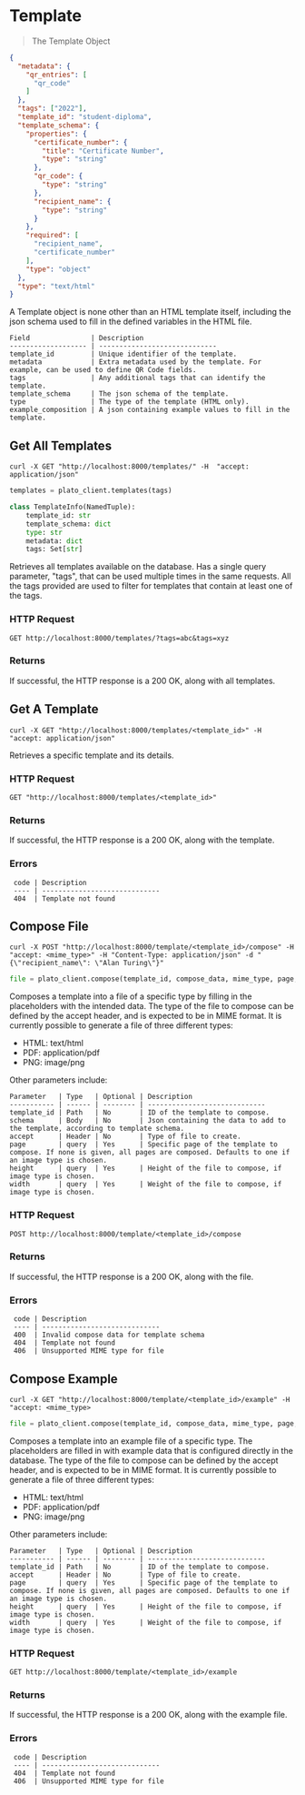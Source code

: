 # Template

> The Template Object

```json
{
  "metadata": {
    "qr_entries": [
      "qr_code"
    ]
  },
  "tags": ["2022"],
  "template_id": "student-diploma",
  "template_schema": {
    "properties": {
      "certificate_number": {
        "title": "Certificate Number",
        "type": "string"
      },
      "qr_code": {
        "type": "string"
      },
      "recipient_name": {
        "type": "string"
      }
    },
    "required": [
      "recipient_name",
      "certificate_number"
    ],
    "type": "object"
  },
  "type": "text/html"
}
```

A Template object is none other than an HTML template itself, including the json schema used to fill in the defined
variables in the HTML file.

    Field               | Description                              
    ------------------- | -----------------------------
    template_id         | Unique identifier of the template.
    metadata            | Extra metadata used by the template. For example, can be used to define QR Code fields.
    tags                | Any additional tags that can identify the template.
    template_schema     | The json schema of the template.
    type                | The type of the template (HTML only).
    example_composition | A json containing example values to fill in the template.

## Get All Templates
 
```shell
curl -X GET "http://localhost:8000/templates/" -H  "accept: application/json"
```

```python
templates = plato_client.templates(tags)
```
```python
class TemplateInfo(NamedTuple):
    template_id: str
    template_schema: dict
    type: str
    metadata: dict
    tags: Set[str]
```

Retrieves all templates available on the database. Has a single query parameter, "tags", that can be used multiple times
in the same requests. All the tags provided are used to filter for templates that contain at least one of the tags.

### HTTP Request

`GET http://localhost:8000/templates/?tags=abc&tags=xyz`

### Returns

If successful, the HTTP response is a 200 OK, along with all templates.


## Get A Template
 
```shell
curl -X GET "http://localhost:8000/templates/<template_id>" -H  "accept: application/json"
```

Retrieves a specific template and its details. 

### HTTP Request

`GET "http://localhost:8000/templates/<template_id>"`

### Returns

If successful, the HTTP response is a 200 OK, along with the template.

### Errors

     code | Description                              
     ---- | -----------------------------
     404  | Template not found

## Compose File
 
```shell
curl -X POST "http://localhost:8000/template/<template_id>/compose" -H  "accept: <mime_type>" -H "Content-Type: application/json" -d "{\"recipient_name\": \"Alan Turing\"}"
```

```python
file = plato_client.compose(template_id, compose_data, mime_type, page, resize_height, resize_width)
```

Composes a template into a file of a specific type by filling in the placeholders with the intended data. The type of
the file to compose can be defined by the accept header, and is expected to be in MIME format. 
It is currently possible to generate a file of three different types:

* HTML: text/html
* PDF: application/pdf
* PNG: image/png

Other parameters include:

    Parameter   | Type   | Optional | Description                              
    ----------- | ------ | -------- | -----------------------------
    template_id | Path   | No       | ID of the template to compose.
    schema      | Body   | No       | Json containing the data to add to the template, according to template schema.
    accept      | Header | No       | Type of file to create.
    page        | query  | Yes      | Specific page of the template to compose. If none is given, all pages are composed. Defaults to one if an image type is chosen.
    height      | query  | Yes      | Height of the file to compose, if image type is chosen.
    width       | query  | Yes      | Weight of the file to compose, if image type is chosen.  

### HTTP Request

`POST http://localhost:8000/template/<template_id>/compose`

### Returns

If successful, the HTTP response is a 200 OK, along with the file.

### Errors

     code | Description                              
     ---- | -----------------------------
     400  | Invalid compose data for template schema
     404  | Template not found
     406  | Unsupported MIME type for file


## Compose Example
 
```shell
curl -X GET "http://localhost:8000/template/<template_id>/example" -H  "accept: <mime_type>
```

```python
file = plato_client.compose(template_id, compose_data, mime_type, page, resize_height, resize_width)
```

Composes a template into an example file of a specific type. The placeholders are filled in with example data
that is configured directly in the database. The type of the file to compose can be defined by the accept header, 
and is expected to be in MIME format. It is currently possible to generate a file of three different types:

* HTML: text/html
* PDF: application/pdf
* PNG: image/png

Other parameters include:

    Parameter   | Type   | Optional | Description                              
    ----------- | ------ | -------- | -----------------------------
    template_id | Path   | No       | ID of the template to compose.
    accept      | Header | No       | Type of file to create.
    page        | query  | Yes      | Specific page of the template to compose. If none is given, all pages are composed. Defaults to one if an image type is chosen.
    height      | query  | Yes      | Height of the file to compose, if image type is chosen.
    width       | query  | Yes      | Weight of the file to compose, if image type is chosen.  

### HTTP Request

`GET http://localhost:8000/template/<template_id>/example`

### Returns

If successful, the HTTP response is a 200 OK, along with the example file.

### Errors

     code | Description                              
     ---- | -----------------------------
     404  | Template not found
     406  | Unsupported MIME type for file
